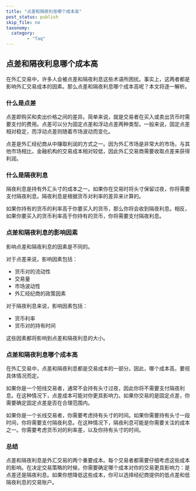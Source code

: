 ```yaml
---
title: "点差和隔夜利息哪个成本高"
post_status: publish
skip_file: no
taxonomy:
  category:
        - "faq"
---
```


## 点差和隔夜利息哪个成本高

在外汇交易中，许多人会被点差和隔夜利息这些术语所困扰。事实上，这两者都是影响外汇交易成本的因素。那么点差和隔夜利息哪个成本高呢？本文将逐一解析。

### 什么是点差

点差即购买和卖出价格之间的差异。简单来说，就是交易者在买入或卖出货币时需要支付的费用。点差可以分为固定点差和浮动点差两种类型。一般来说，固定点差相对稳定，而浮动点差则随着市场波动而变化。

点差是外汇经纪商从中赚取利润的方式之一。因为外汇市场是非常大的市场，与其他市场相比，金融机构的交易成本相对较低，因此外汇交易商需要收取点差来获得利润。

### 什么是隔夜利息

隔夜利息是持有外汇头寸的成本之一。如果你在交易时将头寸保留过夜，你将需要支付隔夜利息。隔夜利息是根据货币对利率的差异来计算的。

如果你持有的货币的利率高于你要买入的货币，那么你将会收到隔夜利息。相反，如果你要买入的货币利率高于你持有的货币，你将需要支付隔夜利息。

### 点差和隔夜利息的影响因素

影响点差和隔夜利息的因素是不同的。

对于点差来说，影响因素包括：

- 货币对的流动性
- 交易量
- 市场波动性
- 外汇经纪商的政策因素

对于隔夜利息来说，影响因素包括：

- 货币利率
- 货币对的持有时间

这些因素都将影响到点差和隔夜利息的大小。

### 点差和隔夜利息哪个成本高

在外汇交易中，点差和隔夜利息都是交易成本的一部分。因此，哪个成本高，要视具体情况而定。

如果你是一个短线交易者，通常不会持有头寸过夜，因此你将不需要支付隔夜利息。在这种情况下，点差成本可能对你更具影响力。如果你交易的是固定点差，你需要确定固定点差是否在合理范围内。

如果你是一个长线交易者，你需要考虑持有头寸的时间。如果你需要持有头寸一段时间，你将需要支付隔夜利息。在这种情况下，隔夜利息可能是你需要关注的成本之一。你需要考虑货币对的利率差，以及你持有头寸的时间。

### 总结

点差和隔夜利息是外汇交易的两个重要成本。每个交易者都需要仔细考虑这些成本的影响。在决定交易策略的时候，你需要确定哪个成本对你的交易更具影响力：是点差还是隔夜利息。如果你想降低这些成本，你可以选择经纪商提供的低点差和低隔夜利息的交易账户。
